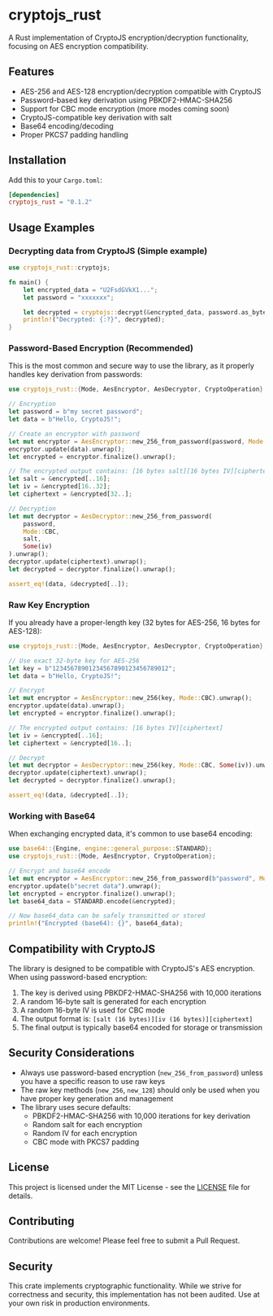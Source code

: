 # cryptojs_rust

A Rust implementation of CryptoJS encryption/decryption functionality, focusing on AES encryption compatibility.

## Features

- AES-256 and AES-128 encryption/decryption compatible with CryptoJS
- Password-based key derivation using PBKDF2-HMAC-SHA256
- Support for CBC mode encryption (more modes coming soon)
- CryptoJS-compatible key derivation with salt
- Base64 encoding/decoding
- Proper PKCS7 padding handling

## Installation

Add this to your `Cargo.toml`:

```toml
[dependencies]
cryptojs_rust = "0.1.2"
```

## Usage Examples

### Decrypting data from CryptoJS (Simple example)

```rs
use cryptojs_rust::cryptojs;

fn main() {
    let encrypted_data = "U2FsdGVkX1...";
    let password = "xxxxxxx";

    let decrypted = cryptojs::decrypt(&encrypted_data, password.as_bytes());
    println!("Decrypted: {:?}", decrypted);
}
```

### Password-Based Encryption (Recommended)

This is the most common and secure way to use the library, as it properly handles key derivation from passwords:

```rust
use cryptojs_rust::{Mode, AesEncryptor, AesDecryptor, CryptoOperation};

// Encryption
let password = b"my secret password";
let data = b"Hello, CryptoJS!";

// Create an encryptor with password
let mut encryptor = AesEncryptor::new_256_from_password(password, Mode::CBC).unwrap();
encryptor.update(data).unwrap();
let encrypted = encryptor.finalize().unwrap();

// The encrypted output contains: [16 bytes salt][16 bytes IV][ciphertext]
let salt = &encrypted[..16];
let iv = &encrypted[16..32];
let ciphertext = &encrypted[32..];

// Decryption
let mut decryptor = AesDecryptor::new_256_from_password(
    password,
    Mode::CBC,
    salt,
    Some(iv)
).unwrap();
decryptor.update(ciphertext).unwrap();
let decrypted = decryptor.finalize().unwrap();

assert_eq!(data, &decrypted[..]);
```

### Raw Key Encryption

If you already have a proper-length key (32 bytes for AES-256, 16 bytes for AES-128):

```rust
use cryptojs_rust::{Mode, AesEncryptor, AesDecryptor, CryptoOperation};

// Use exact 32-byte key for AES-256
let key = b"12345678901234567890123456789012";
let data = b"Hello, CryptoJS!";

// Encrypt
let mut encryptor = AesEncryptor::new_256(key, Mode::CBC).unwrap();
encryptor.update(data).unwrap();
let encrypted = encryptor.finalize().unwrap();

// The encrypted output contains: [16 bytes IV][ciphertext]
let iv = &encrypted[..16];
let ciphertext = &encrypted[16..];

// Decrypt
let mut decryptor = AesDecryptor::new_256(key, Mode::CBC, Some(iv)).unwrap();
decryptor.update(ciphertext).unwrap();
let decrypted = decryptor.finalize().unwrap();

assert_eq!(data, &decrypted[..]);
```

### Working with Base64

When exchanging encrypted data, it's common to use base64 encoding:

```rust
use base64::{Engine, engine::general_purpose::STANDARD};
use cryptojs_rust::{Mode, AesEncryptor, CryptoOperation};

// Encrypt and base64 encode
let mut encryptor = AesEncryptor::new_256_from_password(b"password", Mode::CBC).unwrap();
encryptor.update(b"secret data").unwrap();
let encrypted = encryptor.finalize().unwrap();
let base64_data = STANDARD.encode(&encrypted);

// Now base64_data can be safely transmitted or stored
println!("Encrypted (base64): {}", base64_data);
```

## Compatibility with CryptoJS

The library is designed to be compatible with CryptoJS's AES encryption. When using password-based encryption:

1. The key is derived using PBKDF2-HMAC-SHA256 with 10,000 iterations
2. A random 16-byte salt is generated for each encryption
3. A random 16-byte IV is used for CBC mode
4. The output format is: `[salt (16 bytes)][iv (16 bytes)][ciphertext]`
5. The final output is typically base64 encoded for storage or transmission

## Security Considerations

- Always use password-based encryption (`new_256_from_password`) unless you have a specific reason to use raw keys
- The raw key methods (`new_256`, `new_128`) should only be used when you have proper key generation and management
- The library uses secure defaults:
  - PBKDF2-HMAC-SHA256 with 10,000 iterations for key derivation
  - Random salt for each encryption
  - Random IV for each encryption
  - CBC mode with PKCS7 padding

## License

This project is licensed under the MIT License - see the [LICENSE](LICENSE) file for details.

## Contributing

Contributions are welcome! Please feel free to submit a Pull Request.

## Security

This crate implements cryptographic functionality. While we strive for correctness and security, this implementation has not been audited. Use at your own risk in production environments. 